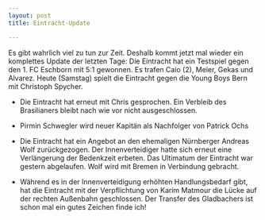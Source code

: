 ```yaml
---
layout: post
title: Eintracht-Update

---
```


Es gibt wahrlich viel zu tun zur Zeit. Deshalb kommt jetzt mal wieder ein komplettes Update der letzten Tage: Die Eintracht hat ein Testspiel gegen den 1. FC Eschborn mit 5:1 gewonnen. Es trafen Caio (2), Meier, Gekas und Alvarez. Heute (Samstag) spielt die Eintracht gegen die Young Boys Bern mit Christoph Spycher. 

- Die Eintracht hat erneut mit Chris gesprochen. Ein Verbleib des Brasilianers bleibt nach wie vor nicht ausgeschlossen.

- Pirmin Schwegler wird neuer Kapitän als Nachfolger von Patrick Ochs

- Die Eintracht hat ein Angebot an den ehemaligen Nürnberger Andreas Wolf zurückgezogen. Der Innenverteidiger hatte sich erneut eine Verlängerung der Bedenkzeit erbeten. Das Ultimatum der Eintracht war gestern abgelaufen. Wolf wird mit Bremen in Verbindung gebracht.

- Während es in der Innenverteidigung erhöhten Handlungsbedarf gibt, hat die Eintracht mit der Verpflichtung von Karim Matmour die Lücke auf der rechten Außenbahn geschlossen. Der Transfer des Gladbachers ist schon mal ein gutes Zeichen finde ich!
